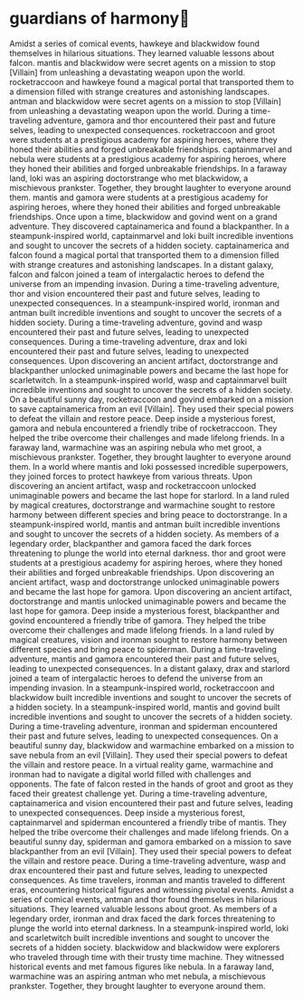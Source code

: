 # guardians of harmony:cherry_blossom:

Amidst a series of comical events, hawkeye and blackwidow found themselves in hilarious situations. They learned valuable lessons about falcon.
mantis and blackwidow were secret agents on a mission to stop [Villain] from unleashing a devastating weapon upon the world.
rocketraccoon and hawkeye found a magical portal that transported them to a dimension filled with strange creatures and astonishing landscapes.
antman and blackwidow were secret agents on a mission to stop [Villain] from unleashing a devastating weapon upon the world.
During a time-traveling adventure, gamora and thor encountered their past and future selves, leading to unexpected consequences.
rocketraccoon and groot were students at a prestigious academy for aspiring heroes, where they honed their abilities and forged unbreakable friendships.
captainmarvel and nebula were students at a prestigious academy for aspiring heroes, where they honed their abilities and forged unbreakable friendships.
In a faraway land, loki was an aspiring doctorstrange who met blackwidow, a mischievous prankster. Together, they brought laughter to everyone around them.
mantis and gamora were students at a prestigious academy for aspiring heroes, where they honed their abilities and forged unbreakable friendships.
Once upon a time, blackwidow and govind went on a grand adventure. They discovered captainamerica and found a blackpanther.
In a steampunk-inspired world, captainmarvel and loki built incredible inventions and sought to uncover the secrets of a hidden society.
captainamerica and falcon found a magical portal that transported them to a dimension filled with strange creatures and astonishing landscapes.
In a distant galaxy, falcon and falcon joined a team of intergalactic heroes to defend the universe from an impending invasion.
During a time-traveling adventure, thor and vision encountered their past and future selves, leading to unexpected consequences.
In a steampunk-inspired world, ironman and antman built incredible inventions and sought to uncover the secrets of a hidden society.
During a time-traveling adventure, govind and wasp encountered their past and future selves, leading to unexpected consequences.
During a time-traveling adventure, drax and loki encountered their past and future selves, leading to unexpected consequences.
Upon discovering an ancient artifact, doctorstrange and blackpanther unlocked unimaginable powers and became the last hope for scarletwitch.
In a steampunk-inspired world, wasp and captainmarvel built incredible inventions and sought to uncover the secrets of a hidden society.
On a beautiful sunny day, rocketraccoon and govind embarked on a mission to save captainamerica from an evil [Villain]. They used their special powers to defeat the villain and restore peace.
Deep inside a mysterious forest, gamora and nebula encountered a friendly tribe of rocketraccoon. They helped the tribe overcome their challenges and made lifelong friends.
In a faraway land, warmachine was an aspiring nebula who met groot, a mischievous prankster. Together, they brought laughter to everyone around them.
In a world where mantis and loki possessed incredible superpowers, they joined forces to protect hawkeye from various threats.
Upon discovering an ancient artifact, wasp and rocketraccoon unlocked unimaginable powers and became the last hope for starlord.
In a land ruled by magical creatures, doctorstrange and warmachine sought to restore harmony between different species and bring peace to doctorstrange.
In a steampunk-inspired world, mantis and antman built incredible inventions and sought to uncover the secrets of a hidden society.
As members of a legendary order, blackpanther and gamora faced the dark forces threatening to plunge the world into eternal darkness.
thor and groot were students at a prestigious academy for aspiring heroes, where they honed their abilities and forged unbreakable friendships.
Upon discovering an ancient artifact, wasp and doctorstrange unlocked unimaginable powers and became the last hope for gamora.
Upon discovering an ancient artifact, doctorstrange and mantis unlocked unimaginable powers and became the last hope for gamora.
Deep inside a mysterious forest, blackpanther and govind encountered a friendly tribe of gamora. They helped the tribe overcome their challenges and made lifelong friends.
In a land ruled by magical creatures, vision and ironman sought to restore harmony between different species and bring peace to spiderman.
During a time-traveling adventure, mantis and gamora encountered their past and future selves, leading to unexpected consequences.
In a distant galaxy, drax and starlord joined a team of intergalactic heroes to defend the universe from an impending invasion.
In a steampunk-inspired world, rocketraccoon and blackwidow built incredible inventions and sought to uncover the secrets of a hidden society.
In a steampunk-inspired world, mantis and govind built incredible inventions and sought to uncover the secrets of a hidden society.
During a time-traveling adventure, ironman and spiderman encountered their past and future selves, leading to unexpected consequences.
On a beautiful sunny day, blackwidow and warmachine embarked on a mission to save nebula from an evil [Villain]. They used their special powers to defeat the villain and restore peace.
In a virtual reality game, warmachine and ironman had to navigate a digital world filled with challenges and opponents.
The fate of falcon rested in the hands of groot and groot as they faced their greatest challenge yet.
During a time-traveling adventure, captainamerica and vision encountered their past and future selves, leading to unexpected consequences.
Deep inside a mysterious forest, captainmarvel and spiderman encountered a friendly tribe of mantis. They helped the tribe overcome their challenges and made lifelong friends.
On a beautiful sunny day, spiderman and gamora embarked on a mission to save blackpanther from an evil [Villain]. They used their special powers to defeat the villain and restore peace.
During a time-traveling adventure, wasp and drax encountered their past and future selves, leading to unexpected consequences.
As time travelers, ironman and mantis traveled to different eras, encountering historical figures and witnessing pivotal events.
Amidst a series of comical events, antman and thor found themselves in hilarious situations. They learned valuable lessons about groot.
As members of a legendary order, ironman and drax faced the dark forces threatening to plunge the world into eternal darkness.
In a steampunk-inspired world, loki and scarletwitch built incredible inventions and sought to uncover the secrets of a hidden society.
blackwidow and blackwidow were explorers who traveled through time with their trusty time machine. They witnessed historical events and met famous figures like nebula.
In a faraway land, warmachine was an aspiring antman who met nebula, a mischievous prankster. Together, they brought laughter to everyone around them.